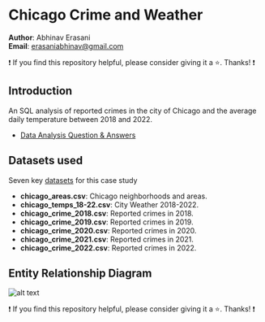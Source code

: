 # Chicago Crime and Weather

**Author**: Abhinav Erasani <br />
**Email**: erasaniabhinav@gmail.com <br />

:exclamation: If you find this repository helpful, please consider giving it a :star:. Thanks! :exclamation:

## Introduction
An SQL analysis of reported crimes in the city of Chicago and the average daily temperature between 2018 and 2022.

* [Data Analysis Question & Answers](./questions_and_answers.md)

## Datasets used
Seven key [datasets](./source_data/csv/) for this case study
- <strong>chicago_areas.csv</strong>: Chicago neighborhoods and areas.
- <strong>chicago_temps_18-22.csv</strong>: City Weather 2018-2022.
- <strong>chicago_crime_2018.csv</strong>: Reported crimes in 2018.
- <strong>chicago_crime_2019.csv</strong>: Reported crimes in 2019.
- <strong>chicago_crime_2020.csv</strong>: Reported crimes in 2020.
- <strong>chicago_crime_2021.csv</strong>: Reported crimes in 2021.
- <strong>chicago_crime_2022.csv</strong>: Reported crimes in 2022.


## Entity Relationship Diagram
![alt text](./images/ERD.PNG)

:exclamation: If you find this repository helpful, please consider giving it a :star:. Thanks! :exclamation:


